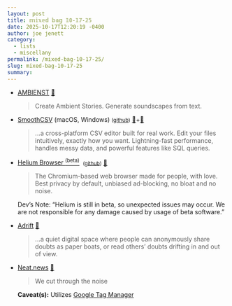 ```yaml
---
layout: post
title: 𝕞𝕚𝕩𝕖𝕕 𝕓𝕒𝕘 𝟙𝟘-𝟙𝟟-𝟚𝟝
date: 2025-10-17T12:20:19 -0400
author: joe jenett
category:
  - lists
  - miscellany
permalink: /mixed-bag-10-17-25/
slug: mixed-bag-10-17-25
summary:
---
```

<ul class="links">
	<li><a title="Create Ambient Stories" href="https://ambient.almaprojects.studio/">AMBIENST</a> <a title="source" href="https://pinboard.in/u:arnicas">📌</a><blockquote><p>Create Ambient Stories. Generate soundscapes from text.</p></blockquote></li>
	<li><a href="https://smoothcsv.com/">SmoothCSV</a> (macOS, Windows) <small>(<a href="https://github.com/kohii/smoothcsv3">github</a>)</small> <a title="source" href="https://pinboard.in/u:fileformat">📌</a>+<a title="source" href="https://pinboard.in/u:jugglebird">📌</a><blockquote><p>...a cross-platform CSV editor built for real work. Edit your files intuitively, exactly how you want. Lightning-fast performance, handles messy data, and powerful features like SQL queries. </p></blockquote></li>
	<li><a href="https://helium.computer/">Helium Browser <sup>(beta)</sup></a> &nbsp;<small>(<a href="https://github.com/imputnet/helium">github</a>)</small> <a title="source" href="https://pinboard.in/u:jugglebird">📌</a><blockquote><p>The Chromium-based web browser made for people, with love. Best privacy by default, unbiased ad-blocking, no bloat and no noise. </p></blockquote><p class="caveat">Dev’s Note: “Helium is still in beta, so unexpected issues may occur. We are not responsible for any damage caused by usage of beta software.”</p></li>
	<li><a href="https://adrift.site/">Adrift</a> <a title="source" href="https://pinboard.in/u:roger">📌</a><blockquote><p>...a quiet digital space where people can anonymously share doubts as paper boats, or read others’ doubts drifting in and out of view.</p></blockquote></li>
	<li><a title="Just the facts" href="https://neat.news/">Neat.news</a> <a title="source" href="https://pinboard.in/u:tdjones">📌</a><blockquote><p>We cut through the noise</p></blockquote><p class="caveat"><strong>Caveat(s):</strong> Utilizes <a href="https://support.google.com/tagmanager/answer/11994839?hl=en">Google Tag Manager</a></p></li>
</ul>


<a href="https://brid.gy/publish/mastodon"></a>